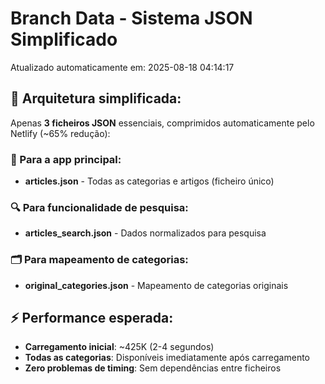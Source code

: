 # Branch Data - Sistema JSON Simplificado
Atualizado automaticamente em: 2025-08-18 04:14:17

## 🎯 Arquitetura simplificada:
Apenas **3 ficheiros JSON** essenciais, comprimidos automaticamente pelo Netlify (~65% redução):

### 📱 Para a app principal:
- **articles.json** - Todas as categorias e artigos (ficheiro único)

### 🔍 Para funcionalidade de pesquisa:
- **articles_search.json** - Dados normalizados para pesquisa

### 🗂️ Para mapeamento de categorias:
- **original_categories.json** - Mapeamento de categorias originais

## ⚡ Performance esperada:
- **Carregamento inicial**: ~425K (2-4 segundos)
- **Todas as categorias**: Disponíveis imediatamente após carregamento
- **Zero problemas de timing**: Sem dependências entre ficheiros
